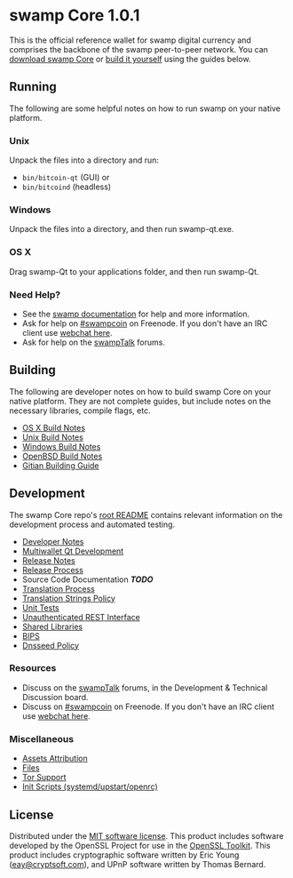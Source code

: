 swamp Core 1.0.1
=====================

This is the official reference wallet for swamp digital currency and comprises the backbone of the swamp peer-to-peer network. You can [download swamp Core](https://swampcoin.io) or [build it yourself](#building) using the guides below.

Running
---------------------
The following are some helpful notes on how to run swamp on your native platform.

### Unix

Unpack the files into a directory and run:

- `bin/bitcoin-qt` (GUI) or
- `bin/bitcoind` (headless)

### Windows

Unpack the files into a directory, and then run swamp-qt.exe.

### OS X

Drag swamp-Qt to your applications folder, and then run swamp-Qt.

### Need Help?

* See the [swamp documentation](https://swampcoin.atlassian.net/wiki/display/DOC)
for help and more information.
* Ask for help on [#swampcoin](http://webchat.freenode.net?channels=swampcoin) on Freenode. If you don't have an IRC client use [webchat here](http://webchat.freenode.net?channels=swampcoin).
* Ask for help on the [swampTalk](https://swamptalk.org/) forums.

Building
---------------------
The following are developer notes on how to build swamp Core on your native platform. They are not complete guides, but include notes on the necessary libraries, compile flags, etc.

- [OS X Build Notes](build-osx.md)
- [Unix Build Notes](build-unix.md)
- [Windows Build Notes](build-windows.md)
- [OpenBSD Build Notes](build-openbsd.md)
- [Gitian Building Guide](gitian-building.md)

Development
---------------------
The swamp Core repo's [root README](/README.md) contains relevant information on the development process and automated testing.

- [Developer Notes](developer-notes.md)
- [Multiwallet Qt Development](multiwallet-qt.md)
- [Release Notes](release-notes.md)
- [Release Process](release-process.md)
- Source Code Documentation ***TODO***
- [Translation Process](translation_process.md)
- [Translation Strings Policy](translation_strings_policy.md)
- [Unit Tests](unit-tests.md)
- [Unauthenticated REST Interface](REST-interface.md)
- [Shared Libraries](shared-libraries.md)
- [BIPS](bips.md)
- [Dnsseed Policy](dnsseed-policy.md)

### Resources
* Discuss on the [swampTalk](https://swamptalk.org/) forums, in the Development & Technical Discussion board.
* Discuss on [#swampcoin](http://webchat.freenode.net/?channels=swampcoin) on Freenode. If you don't have an IRC client use [webchat here](http://webchat.freenode.net/?channels=swampcoin).

### Miscellaneous
- [Assets Attribution](assets-attribution.md)
- [Files](files.md)
- [Tor Support](tor.md)
- [Init Scripts (systemd/upstart/openrc)](init.md)

License
---------------------
Distributed under the [MIT software license](http://www.opensource.org/licenses/mit-license.php).
This product includes software developed by the OpenSSL Project for use in the [OpenSSL Toolkit](https://www.openssl.org/). This product includes
cryptographic software written by Eric Young ([eay@cryptsoft.com](mailto:eay@cryptsoft.com)), and UPnP software written by Thomas Bernard.
